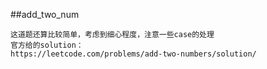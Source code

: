 ##add_two_num
```
这道题还算比较简单，考虑到细心程度，注意一些case的处理
官方给的solution：
https://leetcode.com/problems/add-two-numbers/solution/

```